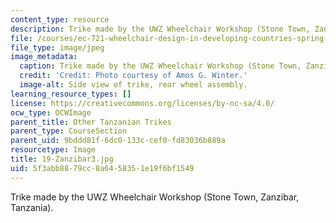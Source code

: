 ```yaml
---
content_type: resource
description: Trike made by the UWZ Wheelchair Workshop (Stone Town, Zanzibar, Tanzania).
file: /courses/ec-721-wheelchair-design-in-developing-countries-spring-2009/5f3abb8879cc8a6458351e19f6bf1549_19-Zanzibar3.jpg
file_type: image/jpeg
image_metadata:
  caption: Trike made by the UWZ Wheelchair Workshop (Stone Town, Zanzibar, Tanzania).
  credit: 'Credit: Photo courtesy of Amos G. Winter.'
  image-alt: Side view of trike, rear wheel assembly.
learning_resource_types: []
license: https://creativecommons.org/licenses/by-nc-sa/4.0/
ocw_type: OCWImage
parent_title: Other Tanzanian Trikes
parent_type: CourseSection
parent_uid: 9bddd81f-6dc0-133c-cef0-fd83036b889a
resourcetype: Image
title: 19-Zanzibar3.jpg
uid: 5f3abb88-79cc-8a64-5835-1e19f6bf1549
---
```

Trike made by the UWZ Wheelchair Workshop (Stone Town, Zanzibar, Tanzania).